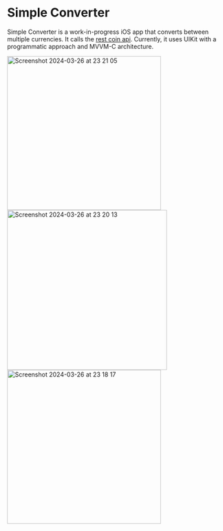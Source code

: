 # Simple Converter

Simple Converter is a work-in-progress iOS app that converts between multiple currencies. It calls the [rest coin api](https://github.com/coinapi/coinapi-sdk). Currently, it uses UIKit with a programmatic approach and MVVM-C architecture.

<img width="357" alt="Screenshot 2024-03-26 at 23 21 05" src="https://github.com/olivrrrrr/converter-ios/assets/68692361/f5272dc7-e468-40c3-b21f-4c35b7b350ea">
<img width="371" alt="Screenshot 2024-03-26 at 23 20 13" src="https://github.com/olivrrrrr/converter-ios/assets/68692361/84e1e932-b0e0-422b-b003-6f5cb9392540">
<img width="357" alt="Screenshot 2024-03-26 at 23 18 17" src="https://github.com/olivrrrrr/converter-ios/assets/68692361/4547e720-850b-47bf-8541-028fd122c681">
